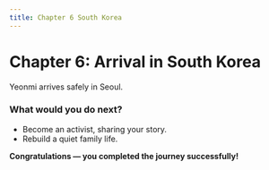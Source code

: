 ```yaml
---
title: Chapter 6 South Korea
---
```


# Chapter 6: Arrival in South Korea

Yeonmi arrives safely in Seoul.

### What would you do next?
- Become an activist, sharing your story.
- Rebuild a quiet family life.

**Congratulations — you completed the journey successfully!**

